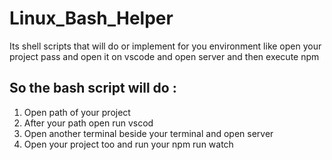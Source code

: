 # Linux_Bash_Helper
  Its shell scripts that will do or implement for you environment like open your project pass and open it on vscode and open server and then execute npm
## So the bash script will do :
1. Open path of your project
2. After your path open run vscod
3. Open another terminal beside your terminal and open server
4. Open your project too and run your npm run watch
